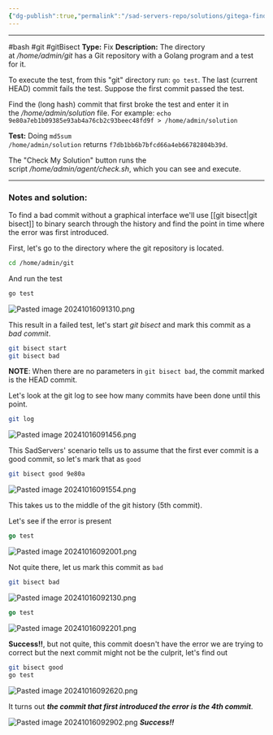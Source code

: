 ```yaml
---
{"dg-publish":true,"permalink":"/sad-servers-repo/solutions/gitega-find-the-bad-git-commit/","dgPassFrontmatter":true}
---
```


---
#bash #git #gitBisect
**Type:** Fix
**Description:** The directory at _/home/admin/git_ has a Git repository with a Golang program and a test for it.  
  
To execute the test, from this "git" directory run: `go test`. The last (current HEAD) commit fails the test. Suppose the first commit passed the test.  
  
Find the (long hash) commit that first broke the test and enter it in the _/home/admin/solution_ file. For example: `echo 9e80a7eb1b09385e93ab4a76cb2c93beec48fd9f > /home/admin/solution`

**Test:** Doing `md5sum /home/admin/solution` returns `f7db1bb6b7bfcd66a4eb66782804b39d`.  
  
The "Check My Solution" button runs the script _/home/admin/agent/check.sh_, which you can see and execute.

---
### Notes and solution:
To find a bad commit without a graphical interface we'll use [[git bisect\|git bisect]] to binary search through the history and find the point in time where the error was first introduced.

First, let's go to the directory where the git repository is located.

```bash
cd /home/admin/git
```

And run the test

```bash
go test
```
![Pasted image 20241016091310.png](/img/user/Sad%20Servers%20repo/Solutions/Reference%20images/Pasted%20image%2020241016091310.png)

This result in a failed test, let's start _git bisect_ and mark this commit as a _bad commit_.

```bash
git bisect start
git bisect bad
```

**NOTE**: When there are no parameters in `git bisect bad`, the commit marked is the HEAD commit.

Let's look at the git log to see how many commits have been done until this point.

```bash
git log
```
![Pasted image 20241016091456.png](/img/user/Sad%20Servers%20repo/Solutions/Reference%20images/Pasted%20image%2020241016091456.png)

This SadServers' scenario tells us to assume that the first ever commit is a good commit, so let's mark that as `good`

```bash
git bisect good 9e80a
```
![Pasted image 20241016091554.png](/img/user/Sad%20Servers%20repo/Solutions/Reference%20images/Pasted%20image%2020241016091554.png)

This takes us to the middle of the git history (5th commit).

Let's see if the error is present
```go
go test
```
![Pasted image 20241016092001.png](/img/user/Sad%20Servers%20repo/Solutions/Reference%20images/Pasted%20image%2020241016092001.png)

Not quite there, let us mark this commit as `bad`
```bash
git bisect bad
```
![Pasted image 20241016092130.png](/img/user/Sad%20Servers%20repo/Solutions/Reference%20images/Pasted%20image%2020241016092130.png)

```go
go test
```
![Pasted image 20241016092201.png](/img/user/Sad%20Servers%20repo/Solutions/Reference%20images/Pasted%20image%2020241016092201.png)

**Success!!**, but not quite, this commit doesn't have the error we are trying to correct but the next commit might not be the culprit, let's find out

```bash
git bisect good
go test
```
![Pasted image 20241016092620.png](/img/user/Sad%20Servers%20repo/Solutions/Reference%20images/Pasted%20image%2020241016092620.png)

It turns out ___the commit that first introduced the error is the 4th commit___.

![Pasted image 20241016092902.png](/img/user/Sad%20Servers%20repo/Solutions/Reference%20images/Pasted%20image%2020241016092902.png)
___Success!!___